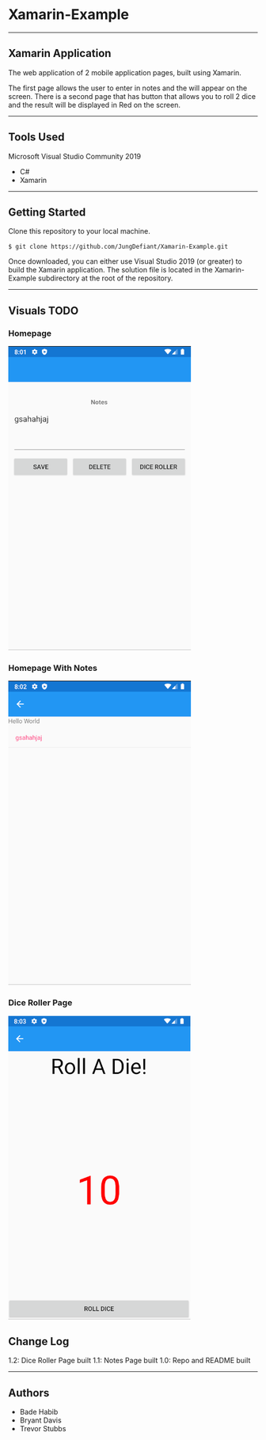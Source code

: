 # Xamarin-Example

---
## Xamarin Application

The web application of 2 mobile application pages, built using Xamarin.

The first page allows the user to enter in notes and the will appear on the screen. There is a second page that has button that allows you to roll 2 dice and the result will be displayed in Red on the screen.

---

## Tools Used
Microsoft Visual Studio Community 2019

- C#
- Xamarin

---

## Getting Started

Clone this repository to your local machine.

```
$ git clone https://github.com/JungDefiant/Xamarin-Example.git
```
Once downloaded, you can either use Visual Studio 2019 (or greater) to build the Xamarin application. The solution file is located in the Xamarin-Example subdirectory at the root of the repository.

---

## Visuals TODO

### Homepage
![Homepage](./Home.png)

### Homepage With Notes
![NotesAdded](./HomeNotes.png)

### Dice Roller Page
![DiceRolled](./DiceRoller.png)


## Change Log
1.2: Dice Roller Page built
1.1: Notes Page built
1.0: Repo and README built

---

## Authors
- Bade Habib
- Bryant Davis
- Trevor Stubbs


